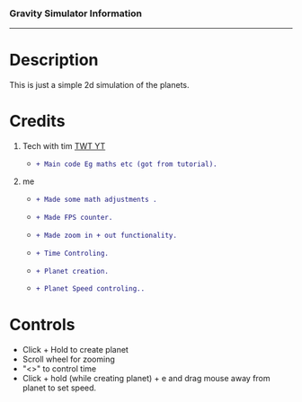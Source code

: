### Gravity Simulator Information
---
# Description
This is just a simple 2d simulation of the planets.
# Credits
1. Tech with tim [TWT YT](https://www.youtube.com/c/TechWithTim) 
    * ```diff
      + Main code Eg maths etc (got from tutorial).
      ```
2. me 
    * ```diff
      + Made some math adjustments .
      ``` 
    * ```diff
      + Made FPS counter.
      ```
    * ```diff
      + Made zoom in + out functionality.
      ```
    * ```diff
      + Time Controling.
      ```
    * ```diff
      + Planet creation.
      ```
    * ```diff
      + Planet Speed controling..
      ```
# Controls
- Click + Hold to create planet
- Scroll wheel for zooming
- "<>" to control time
- Click + hold (while creating planet) + e and drag mouse away from planet to set speed.